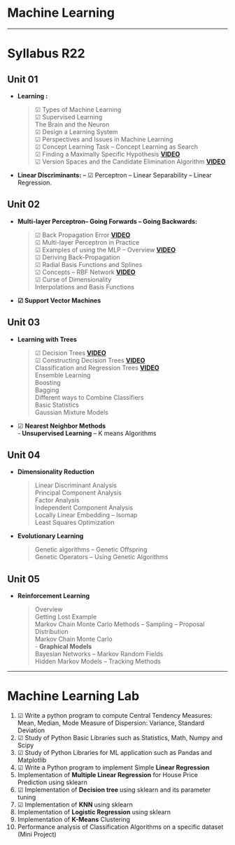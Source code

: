 # Machine Learning
<hr/>

# Syllabus R22

## Unit 01<br/>
- <b>Learning :</b><br/>
  > &#x2611; Types of Machine Learning<br/>
  > &#x2611; Supervised Learning<br/>
  > The Brain and the Neuron<br/>
  > &#9745; Design a Learning System<br/>
  > &#x2611; Perspectives and Issues in Machine Learning<br/>
  > &#x2611; Concept Learning Task – Concept Learning as Search<br/>
  > &#x2611; Finding a Maximally Specific Hypothesis <b>[VIDEO](https://www.youtube.com/watch?v=O6vwN74aSGY&t=10s)</b><br/>
  > &#x2611; Version Spaces and the Candidate Elimination Algorithm <b>[VIDEO](https://www.youtube.com/watch?v=O2wYwFOMQ24)</b><br/>
- <b>Linear Discriminants:</b> – &#x2611; Perceptron – Linear Separability – Linear Regression.<br/>

## Unit 02<br/>
- <b>Multi-layer Perceptron– Going Forwards – Going Backwards:</b><br/>
  > &#x2611; Back Propagation Error <b>[VIDEO](https://youtu.be/zAPHIAGBjwE?si=JjKLoW7zMBSTbGrI)</b><br/>
  > &#x2611; Multi-layer Perceptron in Practice<br/>
  > &#x2611; Examples of using the MLP – Overview <b>[VIDEO](https://youtu.be/tUoUdOdTkRw?si=biagliXabKqUtecz)</b><br/>
  >&#x2611;  Deriving Back-Propagation<br/>
  > &#x2611; Radial Basis Functions and Splines<br/>
  > &#x2611; Concepts – RBF Network <b>[VIDEO](https://youtu.be/rF4m6g46p-g?si=iO15-KIfgNkMvZGT)</b><br/>
  > &#x2611; Curse of Dimensionality<br/>
  > Interpolations and Basis Functions<br/>
- <b>&#x2611; Support Vector Machines</b><br/>

## Unit 03<br/>
- <b>Learning with Trees</b><br/>
  > &#x2611; Decision Trees <b>[VIDEO](https://youtu.be/K-oGwFoCGU0?si=HX9u8qmMnH91Qf1H)</b><br/>
  > &#x2611; Constructing Decision Trees <b>[VIDEO](https://youtu.be/coOTEc-0OGw?si=fSvD270kAAS9k-Pp)</b><br/>
  > Classification and Regression Trees <b>[VIDEO](https://youtu.be/xyDv3DLYjfM?si=6X7ydoVnu85RsTG8)</b><br/>
  > Ensemble Learning<br/>
  > Boosting<br/>
  > Bagging<br/>
  > Different ways to Combine Classifiers<br/>
  > Basic Statistics<br/>
  > Gaussian Mixture Models<br/>
-  &#x2611; <b>Nearest Neighbor Methods</b><br/>
-<b> Unsupervised Learning</b> – K means Algorithms<br/>

## Unit 04<br/>
- <b>Dimensionality Reduction</b><br/>
  > Linear Discriminant Analysis<br/>
  > Principal Component Analysis<br/>
  > Factor Analysis<br/>
  > Independent Component Analysis<br/>
  > Locally Linear Embedding – Isomap<br/>
  > Least Squares Optimization<br/>
- <b>Evolutionary Learning</b><br/>
  > Genetic algorithms – Genetic Offspring<br/>
  > Genetic Operators – Using Genetic Algorithms<br/>
  
## Unit 05<br/>
- <b>Reinforcement Learning</b><br/>
  > Overview<br/>
  > Getting Lost Example<br/>
  > Markov Chain Monte Carlo Methods – Sampling – Proposal Distribution<br/>
  > Markov Chain Monte Carlo<br/>
-<b> Graphical Models</b><br/>
  > Bayesian Networks – Markov Random Fields<br/>
  > Hidden Markov Models – Tracking Methods<br/>

<hr/>

# Machine Learning Lab
1. &#x2611; Write a python program to compute Central Tendency Measures: Mean, Median, Mode Measure of Dispersion: Variance, Standard Deviation
2. &#x2611; Study of Python Basic Libraries such as Statistics, Math, Numpy and Scipy
3. &#x2611; Study of Python Libraries for ML application such as Pandas and Matplotlib
4. &#x2611; Write a Python program to implement Simple <b> Linear Regression </b>
5. Implementation of <b> Multiple Linear Regression</b> for House Price Prediction using sklearn
6. &#x2611; Implementation of <b> Decision tree </b>using sklearn and its parameter tuning
7. &#x2611; Implementation of <b> KNN </b>using sklearn
8. Implementation of  <b>Logistic Regression</b> using sklearn
9. Implementation of <b> K-Means</b> Clustering
10. Performance analysis of Classification Algorithms on a specific dataset (Mini Project)
